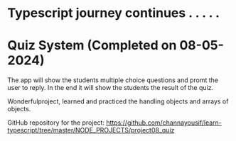 # Typescript journey continues . . .   .     .
# Quiz System (Completed on 08-05-2024)

The app will show the students multiple choice questions and promt the user to reply. In the end it will show the students the result of the quiz.

Wonderfulproject, learned and practiced the handling objects and arrays of objects.

GitHub repository for the project: 
    https://github.com/channayousif/learn-typescript/tree/master/NODE_PROJECTS/project08_quiz
    